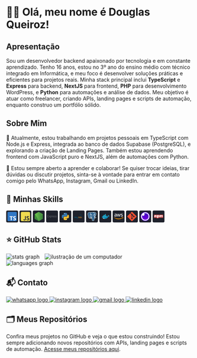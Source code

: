 # 🧑‍💻 Olá, meu nome é Douglas Queiroz!

## Apresentação
Sou um desenvolvedor backend apaixonado por tecnologia e em constante aprendizado. Tenho 16 anos, estou no 3º ano do ensino médio com técnico integrado em Informática, e meu foco é desenvolver soluções práticas e eficientes para projetos reais. Minha stack principal inclui **TypeScript** e **Express** para backend, **NextJS** para frontend, **PHP** para desenvolvimento WordPress, e **Python** para automações e análise de dados. Meu objetivo é atuar como freelancer, criando APIs, landing pages e scripts de automação, enquanto construo um portfólio sólido.

## Sobre Mim
🔭 Atualmente, estou trabalhando em projetos pessoais em TypeScript com Node.js e Express, integrada ao banco de dados Supabase (PostgreSQL), e explorando a criação de Landing Pages. Também estou aprendendo frontend com JavaScript puro e NextJS, além de automações com Python.

💬 Estou sempre aberto a aprender e colaborar! Se quiser trocar ideias, tirar dúvidas ou discutir projetos, sinta-se à vontade para entrar em contato comigo pelo WhatsApp, Instagram, Gmail ou LinkedIn.

## 🚀 Minhas Skills

<code><img height="32" src="https://github.com/gui-bus/TechIcons/blob/main/Dark/Typescript.svg" alt="Typescript"/></code>
<code><img height="32" src="https://github.com/gui-bus/TechIcons/blob/main/Dark/Javascript.svg" alt="Javascript"/></code>
<code><img height="32" src="https://github.com/gui-bus/TechIcons/blob/main/Dark/NodeJS.svg" alt="Nodejs"/></code>
<code><img height="32" src="https://github.com/gui-bus/TechIcons/blob/main/Dark/ExpressJS.svg" alt="Express"/></code>
<code><img height="32" src="https://github.com/gui-bus/TechIcons/blob/main/Dark/Python.svg" alt="Python"/></code>
<code><img height="32" src="https://github.com/gui-bus/TechIcons/blob/main/Dark/MySQL.svg" alt="MySQL"/></code>
<code><img height="32" src="https://github.com/gui-bus/TechIcons/blob/main/Dark/Postgresql.svg" alt="PostgreSQL"/></code>
<code><img height="32" src="https://github.com/gui-bus/TechIcons/blob/main/Dark/Docker.svg" alt="Docker"/></code>
<code><img height="32" src="https://github.com/gui-bus/TechIcons/blob/main/Dark/AWS.svg" alt="AWS"/></code>
<code><img height="32" src="https://github.com/gui-bus/TechIcons/blob/main/Dark/GIT.svg" alt="Git"/></code>
<code><img height="32" src="https://github.com/gui-bus/TechIcons/blob/main/Dark/Insomnia.svg" alt="Insomnia"/></code>
<code><img height="32" src="https://github.com/gui-bus/TechIcons/blob/main/Dark/npm.svg" alt="npm"/></code>

## ⭐ GitHub Stats
<img src="https://raw.githubusercontent.com/MicaelliMedeiros/micaellimedeiros/master/image/computer-illustration.png" alt="ilustração de um computador" min-width="400px" max-width="400px" width="400px" align="right">

<div align="left">
  <img src="https://github-readme-stats.vercel.app/api?username=dev-queiroz&locale=en&theme=dracula&show_icons=true" height="200" alt="stats graph"  />
</div>
<div align="left">
  <img src="https://github-readme-stats.vercel.app/api/top-langs?username=dev-queiroz&locale=en&hide_title=false&layout=compact&card_width=320&langs_count=6&theme=dracula&hide_border=false" height="245.5" alt="languages graph"  />
</div>

## 📬 Contato

<div align="left">
  <a href="https://criarmeulink.com.br/u/1722606503">
    <img src="https://img.shields.io/badge/WhatsApp-25D366?style=for-the-badge&logo=whatsapp&logoColor=white" height="35" alt="whatsapp logo"  />
  </a>
  <a href="https://www.instagram.com/douglaxx_19">
    <img src="https://img.shields.io/badge/Instagram-E4405F?style=for-the-badge&logo=instagram&logoColor=white" height="35" alt="instagram logo"  />
  </a>
  <a href="https://criarmeulink.com.br/u/1721585632">
    <img src="https://img.shields.io/badge/Gmail-D14836?style=for-the-badge&logo=gmail&logoColor=white" height="35" alt="gmail logo"  />
  </a>
  <a href="https://www.linkedin.com/in/douglas-queiroz-854337288/">
    <img src="https://img.shields.io/badge/LinkedIn-0077B5?style=for-the-badge&logo=linkedin&logoColor=white" height="35" alt="linkedin logo"  />
  </a>
</div>

## 🗂️ Meus Repositórios
Confira meus projetos no GitHub e veja o que estou construindo! Estou sempre adicionando novos repositórios com APIs, landing pages e scripts de automação. [Acesse meus repositórios aqui](https://github.com/dev-queiroz?tab=repositories).
